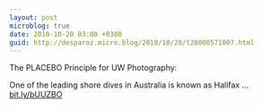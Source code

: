 ```yaml
---
layout: post
microblog: true
date: 2010-10-20 03:00 +0300
guid: http://desparoz.micro.blog/2010/10/20/t28000571007.html
---
```

The PLACEBO Principle for UW Photography: 

One of the leading shore dives in Australia is known as Halifax ... [bit.ly/bUUZBO](http://bit.ly/bUUZBO)
